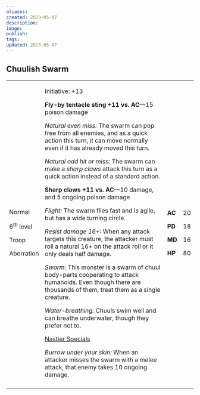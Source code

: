 ```yaml
---
aliases: 
created: 2023-05-07
description: 
image: 
publish: 
tags: 
updated: 2023-05-07
---
```


## Chuulish Swarm

<table>
<colgroup>
<col style="width: 16%" />
<col style="width: 72%" />
<col style="width: 5%" />
<col style="width: 5%" />
</colgroup>
<tbody>
<tr class="odd">
<td><p>Normal</p>
<p>6<sup>th</sup> level</p>
<p>Troop</p>
<p>Aberration</p></td>
<td><p>Initiative: +13</p>
<p><strong>Fly-by tentacle sting +11 vs. AC</strong>—15 poison
damage</p>
<p><em>Natural even miss:</em> The swarm can pop free from all enemies,
and as a quick action this turn, it can move normally even if it has
already moved this turn.</p>
<p><em>Natural odd hit or miss:</em> The swarm can make a <em>sharp
claws</em> attack this turn as a quick action instead of a standard
action.</p>
<p><strong>Sharp claws +11 vs. AC</strong>—10 damage, and 5 ongoing
poison damage</p>
<p><em>Flight:</em> The swarm flies fast and is agile, but has a wide
turning circle.</p>
<p><em>Resist damage 16+:</em> When any attack targets this creature,
the attacker must roll a natural 16+ on the attack roll or it only deals
half damage.</p>
<p><em>Swarm:</em> This monster is a swarm of chuul body-parts
cooperating to attack humanoids. Even though there are thousands of
them, treat them as a single creature.</p>
<p><em>Water-breathing:</em> Chuuls swim well and can breathe
underwater, though they prefer not to.</p>
<p><u>Nastier Specials</u></p>
<p><em>Burrow under your skin:</em> When an attacker misses the swarm
with a melee attack, that enemy takes 10 ongoing damage.</p></td>
<td><p><strong>AC</strong></p>
<p><strong>PD</strong></p>
<p><strong>MD</strong></p>
<p><strong>HP</strong></p></td>
<td><p>20</p>
<p>18</p>
<p>16</p>
<p>80</p></td>
</tr>
<tr class="even">
<td></td>
<td></td>
<td></td>
<td></td>
</tr>
</tbody>
</table>

